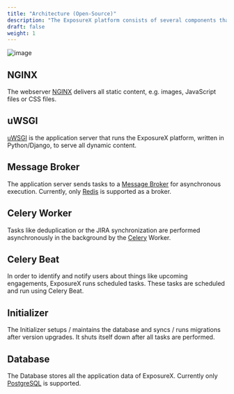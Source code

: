 ```yaml
---
title: "Architecture (Open-Source)"
description: "The ExposureX platform consists of several components that work together closely."
draft: false
weight: 1
---
```


![image](images/dd-architecture.png)

## NGINX

The webserver [NGINX](https://nginx.org/en/) delivers all static content, e.g.
images, JavaScript files or CSS files.

## uWSGI

[uWSGI](https://uwsgi-docs.readthedocs.io/en/latest/) is the application server
that runs the ExposureX platform, written in Python/Django, to serve all
dynamic content.

## Message Broker

The application server sends tasks to a [Message Broker](https://docs.celeryq.dev/en/stable/getting-started/backends-and-brokers/index.html)
for asynchronous execution. Currently, only [Redis](https://github.com/redis/redis) is supported as a broker.

## Celery Worker

Tasks like deduplication or the JIRA synchronization are performed asynchronously
in the background by the [Celery](https://docs.celeryproject.org/en/stable/)
Worker.

## Celery Beat

In order to identify and notify users about things like upcoming engagements,
ExposureX runs scheduled tasks. These tasks are scheduled and run using Celery
Beat.

## Initializer

The Initializer setups / maintains the
database and syncs / runs migrations after version upgrades. It shuts
itself down after all tasks are performed.

## Database

The Database stores all the application data of ExposureX. Currently only [PostgreSQL](https://www.postgresql.org/) is supported.
